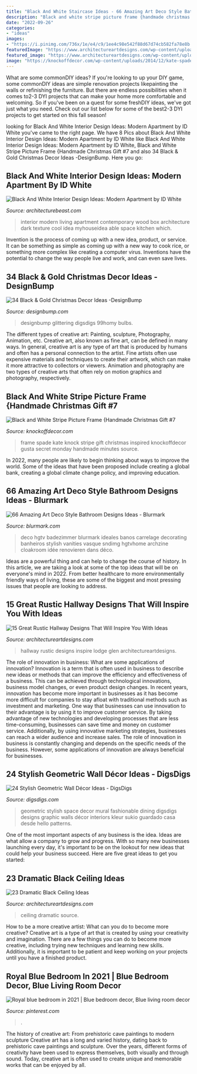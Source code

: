 ```yaml
---
title: "Black And White Staircase Ideas - 66 Amazing Art Deco Style Bathroom Designs Ideas"
description: "Black and white stripe picture frame {handmade christmas gift #7"
date: "2022-09-26"
categories:
- "ideas"
images:
- "https://i.pinimg.com/736x/1e/e4/c9/1ee4c98e542f88d67d74cb582fa78e8b.jpg"
featuredImage: "https://www.architectureartdesigns.com/wp-content/uploads/2013/11/1617.jpg"
featured_image: "https://www.architectureartdesigns.com/wp-content/uploads/2016/09/15-Great-Rustic-Hallway-Designs-That-Will-Inspire-You-With-Ideas-10.jpg"
image: "https://knockoffdecor.com/wp-content/uploads/2014/12/kate-spade-inspired-picture-frame1.jpg"
---
```



What are some commonDIY ideas?
If you're looking to up your DIY game, some commonDIY ideas are simple renovation projects likepainting the walls or refinishing the furniture. But there are endless possibilities when it comes to2-3 DYI projects that can make your home more comfortable and welcoming. So if you've been on a quest for some freshDIY ideas, we've got just what you need. Check out our list below for some of the best2-3 DYI projects to get started on this fall season!

	

		
looking for Black And White Interior Design Ideas: Modern Apartment by ID White you've came to the right page. We have 8 Pics about Black And White Interior Design Ideas: Modern Apartment by ID White like Black And White Interior Design Ideas: Modern Apartment by ID White, Black and White Stripe Picture Frame {Handmade Christmas Gift #7 and also 34 Black &amp; Gold Christmas Decor Ideas -DesignBump. Here you go:
		
    
## Black And White Interior Design Ideas: Modern Apartment By ID White

<img loading=lazy src="https://architecturebeast.com/wp-content/uploads/2017/05/Black-And-White-Interior-Design-Ideas-Modern-Apartment-by-ID-White-on-Architecture-Beast-05-min.jpg" onerror="this.onerror=null;this.src='https://tse4.mm.bing.net/th?id=OIP.PrFu-q8Mlyw4xDVE69nI6gHaJ3&amp;pid=15.1';" alt="Black And White Interior Design Ideas: Modern Apartment by ID White">

_Source: architecturebeast.com_

>interior modern living apartment contemporary wood box architecture dark texture cool idea myhouseidea able space kitchen which. 

	

Invention is the process of coming up with a new idea, product, or service. It can be something as simple as coming up with a new way to cook rice, or something more complex like creating a computer virus. Inventions have the potential to change the way people live and work, and can even save lives.

    
## 34 Black &amp; Gold Christmas Decor Ideas -DesignBump

<img loading=lazy src="https://cdn.designbump.com/wp-content/uploads/2015/12/Glittering-Black-And-Gold-Christmas-Decor-ideas-6.jpg" onerror="this.onerror=null;this.src='https://tse3.mm.bing.net/th?id=OIP.19WMc67yx6qd71oCI5r_PgHaKN&amp;pid=15.1';" alt="34 Black &amp; Gold Christmas Decor Ideas -DesignBump">

_Source: designbump.com_

>designbump glittering digsdigs 99homy bulbs. 

	

The different types of creative art: Painting, sculpture, Photography, Animation, etc.
Creative art, also known as fine art, can be defined in many ways. In general, creative art is any type of art that is produced by humans and often has a personal connection to the artist. Fine artists often use expensive materials and techniques to create their artwork, which can make it more attractive to collectors or viewers. Animation and photography are two types of creative arts that often rely on motion graphics and photography, respectively.

    
## Black And White Stripe Picture Frame {Handmade Christmas Gift #7

<img loading=lazy src="https://knockoffdecor.com/wp-content/uploads/2014/12/kate-spade-inspired-picture-frame1.jpg" onerror="this.onerror=null;this.src='https://tse1.mm.bing.net/th?id=OIP.sa3Ykc6oEWVl89udx9_yEAHaLp&amp;pid=15.1';" alt="Black and White Stripe Picture Frame {Handmade Christmas Gift #7">

_Source: knockoffdecor.com_

>frame spade kate knock stripe gift christmas inspired knockoffdecor gusta secret monday handmade minutes source. 

	

In 2022, many people are likely to begin thinking about ways to improve the world. Some of the ideas that have been proposed include creating a global bank, creating a global climate change policy, and improving education.

    
## 66 Amazing Art Deco Style Bathroom Designs Ideas - Blurmark

<img loading=lazy src="https://www.blurmark.com/wp-content/uploads/2017/01/Powder-Room-Featuring-a-Black-Tile-Wall-Art-Deco-Style-Bathroom-Design.jpg" onerror="this.onerror=null;this.src='https://tse4.mm.bing.net/th?id=OIP.5ujKASt5w3naZ4Dd9T8uvwHaLH&amp;pid=15.1';" alt="66 Amazing Art Deco Style Bathroom Designs Ideas - Blurmark">

_Source: blurmark.com_

>deco hgtv badezimmer blurmark ideales banos carrelage decorating banheiros stylish vanities vasque sndimg hgtvhome archzine cloakroom idée renovieren dans déco. 

	

Ideas are a powerful thing and can help to change the course of history. In this article, we are taking a look at some of the top ideas that will be on everyone's mind in 2022. From better healthcare to more environmentally friendly ways of living, these are some of the biggest and most pressing issues that people are looking to address.

    
## 15 Great Rustic Hallway Designs That Will Inspire You With Ideas

<img loading=lazy src="https://www.architectureartdesigns.com/wp-content/uploads/2016/09/15-Great-Rustic-Hallway-Designs-That-Will-Inspire-You-With-Ideas-10.jpg" onerror="this.onerror=null;this.src='https://tse3.mm.bing.net/th?id=OIP.CoI7o1tb3uw3d8G0lEbkCwHaKZ&amp;pid=15.1';" alt="15 Great Rustic Hallway Designs That Will Inspire You With Ideas">

_Source: architectureartdesigns.com_

>hallway rustic designs inspire lodge glen architectureartdesigns. 

	

The role of innovation in business: What are some applications of innovation?
Innovation is a term that is often used in business to describe new ideas or methods that can improve the efficiency and effectiveness of a business. This can be achieved through technological innovations, business model changes, or even product design changes. In recent years, innovation has become more important in businesses as it has become more difficult for companies to stay afloat with traditional methods such as investment and marketing. One way that businesses can use innovation to their advantage is by using it to improve customer service. By taking advantage of new technologies and developing processes that are less time-consuming, businesses can save time and money on customer service. Additionally, by using innovative marketing strategies, businesses can reach a wider audience and increase sales. The role of innovation in business is constantly changing and depends on the specific needs of the business. However, some applications of innovation are always beneficial for businesses.

    
## 24 Stylish Geometric Wall Décor Ideas - DigsDigs

<img loading=lazy src="https://www.digsdigs.com/photos/stylish-geometric-wall-decor-ideas-25.jpg" onerror="this.onerror=null;this.src='https://tse1.mm.bing.net/th?id=OIP.7Yf5KNIqifYcTq7tICehXQHaLG&amp;pid=15.1';" alt="24 Stylish Geometric Wall Décor Ideas - DigsDigs">

_Source: digsdigs.com_

>geometric stylish space decor mural fashionable dining digsdigs designs graphic walls décor interiors kleur sukio guardado casa desde hello patterns. 

	

One of the most important aspects of any business is the idea. Ideas are what allow a company to grow and progress. With so many new businesses launching every day, it's important to be on the lookout for new ideas that could help your business succeed. Here are five great ideas to get you started: 

    
## 23 Dramatic Black Ceiling Ideas

<img loading=lazy src="https://www.architectureartdesigns.com/wp-content/uploads/2013/11/1617.jpg" onerror="this.onerror=null;this.src='https://tse3.mm.bing.net/th?id=OIP.bclHZocX1cS9uNG82hUJSgHaFj&amp;pid=15.1';" alt="23 Dramatic Black Ceiling Ideas">

_Source: architectureartdesigns.com_

>ceiling dramatic source. 

	

How to be a more creative artist: What can you do to become more creative?
Creative art is a type of art that is created by using your creativity and imagination. There are a few things you can do to become more creative, including trying new techniques and learning new skills. Additionally, it is important to be patient and keep working on your projects until you have a finished product.

    
## Royal Blue Bedroom In 2021 | Blue Bedroom Decor, Blue Living Room Decor

<img loading=lazy src="https://i.pinimg.com/736x/1e/e4/c9/1ee4c98e542f88d67d74cb582fa78e8b.jpg" onerror="this.onerror=null;this.src='https://tse1.mm.bing.net/th?id=OIP.hBSuNlmSZD3pDtWD3oLTxAHaJ3&amp;pid=15.1';" alt="Royal blue bedroom in 2021 | Blue bedroom decor, Blue living room decor">

_Source: pinterest.com_

>. 

	

The history of creative art: From prehistoric cave paintings to modern sculpture
Creative art has a long and varied history, dating back to prehistoric cave paintings and sculpture. Over the years, different forms of creativity have been used to express themselves, both visually and through sound. Today, creative art is often used to create unique and memorable works that can be enjoyed by all.

